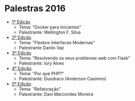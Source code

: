 # Palestras 2016

- [1º Edição](https://github.com/hackers-house-br/palestras/blob/master/palestras/2016/1_edicao.md) 
    - Tema: "Docker para iniciantes"
    - Palestrante: Wellington F. Silva
- [2º Edição](https://github.com/hackers-house-br/palestras/blob/master/palestras/2016/2_edicao.md)
    - Tema: "Flexbox Interfaces Modernas" 
    - Palestrante Danilo Vaz
- [3º Edição](https://github.com/hackers-house-br/palestras/blob/master/palestras/2016/3_edicao.md)
    - Tema: "Resolvendo os seus problemas web com Flask" 
    - Palestrante: Iury Alves
- [4º Edição](https://github.com/hackers-house-br/palestras/blob/master/palestras/2016/4_edicao.md)
    - Tema: "Por que PHP?" 
    - Palestrante: Duodraco (Anderson Casimiro)
- [5º Edição](https://github.com/hackers-house-br/palestras/blob/master/palestras/2016/5_edicao.md)
    - Tema: "Refatoração" 
    - Palestrante: Davi Marcondes Moreira